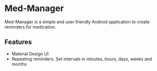 # Med-Manager 
Med-Manager is a simple and user friendly Android application to create reminders for medication.

Features
-------

- Material Design UI
- Repeating reminders. Set intervals in minutes, hours, days, weeks and months
